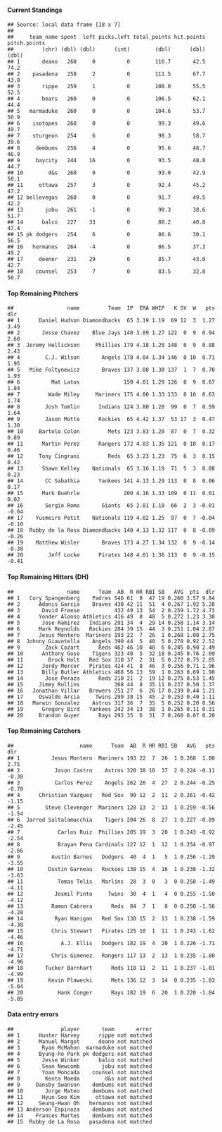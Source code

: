 #### Current Standings

    ## Source: local data frame [18 x 7]
    ## 
    ##     team_name spent  left picks.left total_points hit.points pitch.points
    ##         (chr) (dbl) (dbl)      (int)        (dbl)      (dbl)        (dbl)
    ## 1       deano   260     0          0        116.7       42.5         74.2
    ## 2    pasadena   258     2          0        111.5       67.7         43.8
    ## 3       rippe   259     1          0        108.0       55.5         52.5
    ## 4       bears   260     0          0        106.5       62.1         44.4
    ## 5   marmaduke   260     0          0        104.6       53.7         50.9
    ## 6    isotopes   260     0          0         99.3       49.6         49.7
    ## 7    sturgeon   254     6          0         98.3       58.7         39.6
    ## 8     dembums   256     4          0         95.6       48.7         46.9
    ## 9     baycity   244    16          0         93.5       48.8         44.7
    ## 10        d&s   260     0          0         93.0       42.9         50.1
    ## 11     ottawa   257     3          0         92.4       45.2         47.2
    ## 12 bellevegas   260     0          0         91.7       49.5         42.2
    ## 13       jobu   261    -1          0         90.3       38.6         51.7
    ## 14      balco   227    33          0         88.2       40.8         47.4
    ## 15 pk dodgers   254     6          0         86.6       30.1         56.5
    ## 16   hermanos   264    -4          0         86.5       37.3         49.2
    ## 17     deener   231    29          0         85.7       43.0         42.7
    ## 18    counsel   253     7          0         83.5       32.8         50.7

#### Top Remaining Pitchers

    ##                 name         Team  IP  ERA WHIP   K SV  W   pts   dlr
    ## 1      Daniel Hudson Diamondbacks  65 3.19 1.19  69 12  3  1.27  3.49
    ## 2       Jesse Chavez    Blue Jays 140 3.89 1.27 122  0  9  0.94  2.60
    ## 3  Jeremy Hellickson     Phillies 179 4.18 1.28 148  0  9  0.88  2.43
    ## 4        C.J. Wilson       Angels 178 4.04 1.34 146  0 10  0.71  1.95
    ## 5   Mike Foltynewicz       Braves 137 3.88 1.30 137  1  7  0.70  1.93
    ## 6          Mat Latos              159 4.01 1.29 126  0  9  0.67  1.84
    ## 7         Wade Miley     Mariners 175 4.00 1.33 133  0 10  0.63  1.74
    ## 8        Josh Tomlin      Indians 124 3.80 1.20  99  0  7  0.59  1.64
    ## 9        Jason Motte      Rockies  65 4.42 1.37  53 17  3  0.47  1.30
    ## 10     Bartolo Colon         Mets 123 3.83 1.20  87  0  7  0.32  0.89
    ## 11      Martin Perez      Rangers 172 4.03 1.35 121  0 10  0.17  0.46
    ## 12     Tony Cingrani         Reds  65 3.23 1.23  75  6  3  0.15  0.42
    ## 13      Shawn Kelley    Nationals  65 3.16 1.19  71  5  3  0.08  0.23
    ## 14       CC Sabathia      Yankees 141 4.13 1.29 113  0  8  0.06  0.17
    ## 15      Mark Buehrle              200 4.16 1.33 109  0 11  0.01  0.02
    ## 16       Sergio Romo       Giants  65 2.81 1.10  66  2  3 -0.01 -0.04
    ## 17    Yusmeiro Petit    Nationals 119 4.02 1.25  97  0  7 -0.04 -0.10
    ## 18  Rubby de la Rosa Diamondbacks 140 4.13 1.32 117  0  8 -0.09 -0.26
    ## 19    Matthew Wisler       Braves 173 4.27 1.34 132  0  9 -0.14 -0.38
    ## 20        Jeff Locke      Pirates 148 4.01 1.36 113  0  9 -0.15 -0.41

#### Top Remaining Hitters (DH)

    ##                 name      Team  AB  R HR RBI SB   AVG  pts  dlr
    ## 1   Cory Spangenberg    Padres 546 61  8  47 19 0.260 3.57 9.84
    ## 2      Adonis Garcia    Braves 430 42 11  51  4 0.267 1.92 5.28
    ## 3       David Freese           432 49 13  54  2 0.259 1.72 4.73
    ## 4      Yonder Alonso Athletics 416 49  8  48  5 0.272 1.23 3.38
    ## 5       Jose Ramirez   Indians 291 34  4  29 14 0.258 1.14 3.14
    ## 6      Mark Reynolds   Rockies 284 39 15  44  3 0.251 1.04 2.87
    ## 7      Jesus Montero  Mariners 193 22  7  26  1 0.268 1.00 2.75
    ## 8  Johnny Giavotella    Angels 390 44  5  40  5 0.270 0.92 2.52
    ## 9        Zack Cozart      Reds 462 46 10  48  6 0.245 0.90 2.49
    ## 10      Anthony Gose    Tigers 323 40  5  32 18 0.245 0.76 2.09
    ## 11        Brock Holt   Red Sox 310 37  2  31  5 0.272 0.75 2.05
    ## 12      Jordy Mercer   Pirates 424 41  8  46  3 0.256 0.71 1.96
    ## 13      Billy Butler Athletics 468 56 13  59  1 0.263 0.69 1.90
    ## 14       Jose Peraza      Reds 210 21  2  19 12 0.275 0.53 1.45
    ## 15     Jimmy Rollins           368 44  8  35 11 0.237 0.50 1.37
    ## 16   Jonathan Villar   Brewers 251 27  6  26 17 0.239 0.44 1.21
    ## 17     Oswaldo Arcia     Twins 299 38 15  45  2 0.253 0.40 1.11
    ## 18   Marwin Gonzalez    Astros 317 36  7  35  5 0.252 0.20 0.56
    ## 19      Gregory Bird   Yankees 242 34 13  38  1 0.265 0.11 0.31
    ## 20     Brandon Guyer      Rays 293 35  6  31  7 0.260 0.07 0.20

#### Top Remaining Catchers

    ##                     name      Team  AB  R HR RBI SB   AVG   pts   dlr
    ## 1          Jesus Montero  Mariners 193 22  7  26  1 0.268  1.00  2.75
    ## 2           Jason Castro    Astros 320 38 10  37  2 0.224 -0.11 -0.30
    ## 3           Carlos Perez    Angels 262 26  4  27  2 0.244 -0.25 -0.70
    ## 4      Christian Vazquez   Red Sox  99 12  2  11  2 0.261 -0.42 -1.15
    ## 5        Steve Clevenger  Mariners 128 13  2  13  1 0.259 -0.56 -1.54
    ## 6  Jarrod Saltalamacchia    Tigers 204 26  8  27  1 0.227 -0.89 -2.45
    ## 7            Carlos Ruiz  Phillies 205 19  3  20  1 0.243 -0.92 -2.54
    ## 8            Brayan Pena Cardinals 127 12  1  12  1 0.254 -0.97 -2.66
    ## 9          Austin Barnes   Dodgers  40  4  1   5  1 0.256 -1.29 -3.55
    ## 10        Dustin Garneau   Rockies 138 15  4  16  1 0.238 -1.32 -3.63
    ## 11           Tomas Telis   Marlins  28  3  0   3  0 0.258 -1.49 -4.11
    ## 12          Josmil Pinto     Twins  30  4  1   4  0 0.255 -1.50 -4.12
    ## 13         Ramon Cabrera      Reds  84  7  1   8  0 0.250 -1.56 -4.28
    ## 14          Ryan Hanigan   Red Sox 130 15  2  13  1 0.238 -1.59 -4.38
    ## 15         Chris Stewart   Pirates 125 10  1  11  1 0.243 -1.62 -4.46
    ## 16            A.J. Ellis   Dodgers 182 19  4  20  1 0.226 -1.71 -4.71
    ## 17         Chris Gimenez   Rangers 117 13  2  13  1 0.235 -1.80 -4.96
    ## 18       Tucker Barnhart      Reds 118 11  2  11  1 0.237 -1.81 -4.99
    ## 19        Kevin Plawecki      Mets 136 12  3  14  0 0.235 -1.83 -5.04
    ## 20           Hank Conger      Rays 182 19  6  20  1 0.220 -1.84 -5.05

#### Data entry errors

    ##               player       team       error
    ## 1      Hunter Harvey      rippe not matched
    ## 2      Manuel Margot      deano not matched
    ## 3       Ryan McMahon  marmaduke not matched
    ## 4      Byung-ho Park pk dodgers not matched
    ## 5       Jesse Winker      balco not matched
    ## 6       Sean Newcomb       jobu not matched
    ## 7       Yoan Moncada    counsel not matched
    ## 8        Kenta Maeda        d&s not matched
    ## 9     Dansby Swanson    dembums not matched
    ## 10       Jorge Mateo    dembums not matched
    ## 11      Hyun-Soo Kim     ottawa not matched
    ## 12     Seung-Hwan Oh   hermanos not matched
    ## 13 Anderson Espinoza    dembums not matched
    ## 14    Frances Martes    dembums not matched
    ## 15  Rubby de La Rosa   pasadena not matched
